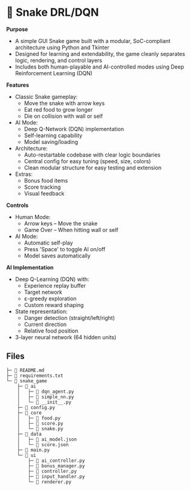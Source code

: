 # 🐍 Snake DRL/DQN

**Purpose**
- A simple GUI Snake game built with a modular, SoC-compliant architecture using Python and Tkinter
- Designed for learning and extendability, the game cleanly separates logic, rendering, and control layers
- Includes both human-playable and AI-controlled modes using Deep Reinforcement Learning (DQN)

**Features**
- Classic Snake gameplay:
  - Move the snake with arrow keys
  - Eat red food to grow longer
  - Die on collision with wall or self
- AI Mode:
  - Deep Q-Network (DQN) implementation
  - Self-learning capability
  - Model saving/loading
- Architecture:
  - Auto-restartable codebase with clear logic boundaries
  - Central config for easy tuning (speed, size, colors)
  - Clean modular structure for easy testing and extension
- Extras:
  - Bonus food items
  - Score tracking
  - Visual feedback

**Controls**
- Human Mode:
  - Arrow keys – Move the snake
  - Game Over – When hitting wall or self
- AI Mode:
  - Automatic self-play
  - Press 'Space' to toggle AI on/off
  - Model saves automatically

**AI Implementation**
- Deep Q-Learning (DQN) with:
  - Experience replay buffer
  - Target network
  - ε-greedy exploration
  - Custom reward shaping
- State representation:
  - Danger detection (straight/left/right)
  - Current direction
  - Relative food position
- 3-layer neural network (64 hidden units)

## Files
```
├─ 📘 README.md
├─ 📄 requirements.txt
└─ 📂 snake_game
    ├─ 📂 ai
    │   ├─ 🐍 dqn_agent.py
    │   ├─ 🐍 simple_nn.py
    │   └─ 🐍 __init__.py
    ├─ 🐍 config.py
    ├─ 📂 core
    │   ├─ 🐍 food.py
    │   ├─ 🐍 score.py
    │   └─ 🐍 snake.py
    ├─ 📂 data
    │   ├─ 🔧 ai_model.json
    │   └─ 🔧 score.json
    ├─ 🐍 main.py
    └─ 📂 ui
        ├─ 🐍 ai_controller.py
        ├─ 🐍 bonus_manager.py
        ├─ 🐍 controller.py
        ├─ 🐍 input_handler.py
        └─ 🐍 renderer.py
```